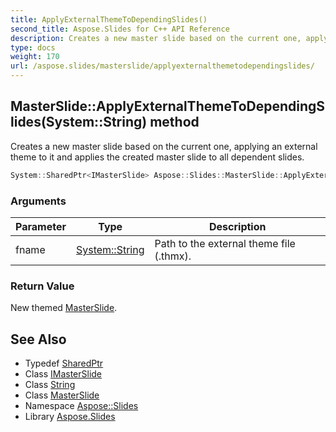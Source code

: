 ```yaml
---
title: ApplyExternalThemeToDependingSlides()
second_title: Aspose.Slides for C++ API Reference
description: Creates a new master slide based on the current one, applying an external theme to it and applies the created master slide to all dependent slides.
type: docs
weight: 170
url: /aspose.slides/masterslide/applyexternalthemetodependingslides/
---
```

## MasterSlide::ApplyExternalThemeToDependingSlides(System::String) method


Creates a new master slide based on the current one, applying an external theme to it and applies the created master slide to all dependent slides.

```cpp
System::SharedPtr<IMasterSlide> Aspose::Slides::MasterSlide::ApplyExternalThemeToDependingSlides(System::String fname) override
```


### Arguments

| Parameter | Type | Description |
| --- | --- | --- |
| fname | [System::String](../../../system/string/) | Path to the external theme file (.thmx). |

### Return Value

New themed [MasterSlide](../).

## See Also

* Typedef [SharedPtr](../../../system/sharedptr/)
* Class [IMasterSlide](../../imasterslide/)
* Class [String](../../../system/string/)
* Class [MasterSlide](../)
* Namespace [Aspose::Slides](../../)
* Library [Aspose.Slides](../../../)